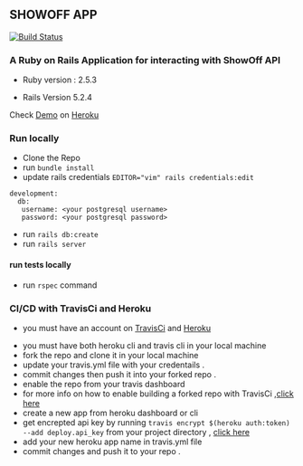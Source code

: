 ## SHOWOFF APP

[![Build Status](https://travis-ci.org/remon/showoff.svg?branch=master)](https://travis-ci.org/remon/showoff)

### A Ruby on Rails Application for interacting with ShowOff API

- Ruby version : 2.5.3

- Rails Version 5.2.4

Check [Demo](http://showoff-prod.herokuapp.com/) on [Heroku](http://heroku.com)

### Run locally

- Clone the Repo
- run `bundle install`
- update rails credentials `EDITOR="vim" rails credentials:edit`

```
development:
  db:
   username: <your postgresql username>
   password: <your postgresql password>
```

- run `rails db:create`
- run `rails server`

#### run tests locally

- run `rspec` command

### CI/CD with TravisCi and Heroku

- you must have an account on [TravisCi](https://travis-ci.org) and [Heroku](https://www.heroku.com/)

* you must have both heroku cli and travis cli in your local machine
* fork the repo and clone it in your local machine
* update your travis.yml file with your credentails .
* commit changes then push it into your forked repo .
* enable the repo from your travis dashboard
* for more info on how to enable building a forked repo with TravisCi ,[click here ](https://stackoverflow.com/questions/26343492/test-a-forked-github-project-by-travis)
* create a new app from heroku dashboard or cli
* get encrepted api key by running `travis encrypt $(heroku auth:token) --add deploy.api_key` from your project directory , [click here](https://docs.travis-ci.com/user/deployment/heroku/)
* add your new heroku app name in travis.yml file
* commit changes and push it to your repo .

